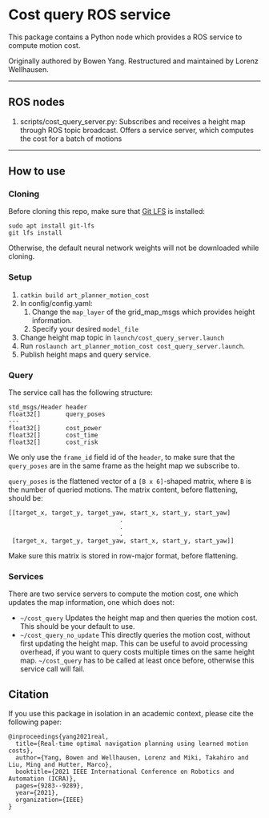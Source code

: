 # Cost query ROS service

This package contains a Python node which provides a ROS service to compute motion cost.

Originally authored by Bowen Yang.
Restructured and maintained by Lorenz Wellhausen.

---

## ROS nodes

1. scripts/cost_query_server.py: Subscribes and receives a height map through ROS topic broadcast. Offers a service server, which computes the cost for a batch of motions

---

## How to use

### Cloning

Before cloning this repo, make sure that [Git LFS](https://git-lfs.com/) is installed:

```
sudo apt install git-lfs
git lfs install
```

Otherwise, the default neural network weights will not be downloaded while cloning.

### Setup

1. `catkin build art_planner_motion_cost`
2. In config/config.yaml:
    1. Change the `map_layer` of the grid_map_msgs which provides height information.
    2. Specify your desired `model_file`
3. Change height map topic in `launch/cost_query_server.launch`
4. Run `roslaunch art_planner_motion_cost cost_query_server.launch`.
5. Publish height maps and query service.

### Query

The service call has the following structure:

```
std_msgs/Header header
float32[]       query_poses
---
float32[]       cost_power
float32[]       cost_time
float32[]       cost_risk
```

We only use the `frame_id` field id of the `header`, to make sure that the `query_poses` are in the same frame as the height map we subscribe to.

`query_poses` is the flattened vector of a `[B x 6]`-shaped matrix, where `B` is the number of queried motions.
The matrix content, before flattening, should be:

```
[[target_x, target_y, target_yaw, start_x, start_y, start_yaw]
                               .
                               .
                               .
 [target_x, target_y, target_yaw, start_x, start_y, start_yaw]]
```

Make sure this matrix is stored in row-major format, before flattening.

### Services

There are two service servers to compute the motion cost, one which updates the map information, one which does not:

- `~/cost_query` Updates the height map and then queries the motion cost. This should be your default to use.
- `~/cost_query_no_update` This directly queries the motion cost, without first updating the height map. This can be useful to avoid processing overhead, if you want to query costs multiple times on the same height map. `~/cost_query` has to be called at least once before, otherwise this service call will fail.

## Citation

If you use this package in isolation in an academic context, please cite the following paper:

```
@inproceedings{yang2021real,
  title={Real-time optimal navigation planning using learned motion costs},
  author={Yang, Bowen and Wellhausen, Lorenz and Miki, Takahiro and Liu, Ming and Hutter, Marco},
  booktitle={2021 IEEE International Conference on Robotics and Automation (ICRA)},
  pages={9283--9289},
  year={2021},
  organization={IEEE}
}
```
